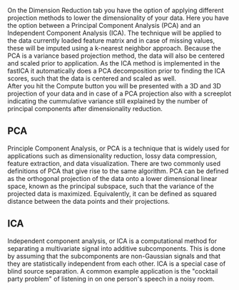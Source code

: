 On the Dimension Reduction tab you have the option of applying different projection 
methods to lower the dimensionality of your data. Here you have the option between 
a Principal Component Analysis (PCA) and an Independent Component Analysis (ICA). The technique
will be applied to the data currently loaded feature matrix and in case of missing values, 
these will be imputed using a k-nearest neighbor approach. Because the PCA is a variance based projection method, the data will also be centered and scaled prior to application. As the ICA method is implemented in the fastICA it automatically does a PCA decomposition prior to finding the ICA scores, such that the data is centered and scaled as well.  
After you hit the Compute button you will be presented with a 3D and 3D projection of your data and in case of a PCA projection also with a screeplot indicating the cummulative variance still explained by the number of principal components after dimensionality reduction.

## PCA
Principle Component Analysis, or PCA is a technique that is widely used for applications such 
as dimensionality reduction, lossy data compression, feature extraction, and data visualization. There are two commonly used definitions of  PCA that give rise to the same algorithm. PCA can be defined as the orthogonal projection of the data onto a lower dimensional linear space, known as the principal subspace, such that the variance of the projected data is maximized. Equivalently, it can be defined as squared distance between the data points and their projections.

## ICA
Independent component analysis, or ICA is a computational method for separating a multivariate signal into additive subcomponents. This is done by assuming that the subcomponents are non-Gaussian signals and that they are statistically independent from each other. ICA is a special case of blind source separation. A common example application is the "cocktail party problem" of listening in on one person's speech in a noisy room.

